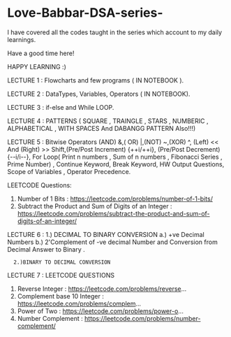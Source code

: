 # Love-Babbar-DSA-series-

I have covered all the codes taught in the series which account to my daily learnings. 

Have a good time here! 

HAPPY LEARNING :)

LECTURE 1 : Flowcharts and few programs ( IN NOTEBOOK ).

LECTURE 2 : DataTypes, Variables, Operators ( IN NOTEBOOK).

LECTURE 3 : if-else and While LOOP.

LECTURE 4 : PATTERNS ( SQUARE , TRAINGLE , STARS , NUMBERIC , ALPHABETICAL , WITH SPACES And DABANGG PATTERN Also!!!)

LECTURE 5 : Bitwise Operators (AND) &,( OR) |,(NOT) ~,(XOR) ^, (Left) << And (Right) >> Shift,(Pre/Post Increment) {++i/++i}, (Pre/Post Decrement) {--i/i--}, For Loop( Print n numbers , Sum of n numbers , Fibonacci Series , Prime Number) , Continue Keyword, Break Keyword, HW Output Questions, Scope of Variables , Operator Precedence.

LEETCODE Questions: 
1. Number of 1 Bits : https://leetcode.com/problems/number-of-1-bits/
2. Subtract the Product and Sum of Digits of an Integer : https://leetcode.com/problems/subtract-the-product-and-sum-of-digits-of-an-integer/

LECTURE 6 : 1.) DECIMAL TO BINARY CONVERSION 
          a.)  +ve Decimal Numbers
          b.)  2'Complement of -ve decimal Number and Conversion from Decimal Answer to Binary . 
          
      2.)BINARY TO DECIMAL CONVERSION 
          
          
LECTURE 7 : LEETCODE QUESTIONS 

1. Reverse Integer : https://leetcode.com/problems/reverse... 
2. Complement base 10 Integer : https://leetcode.com/problems/complem... 
3. Power of Two : https://leetcode.com/problems/power-o...  
4. Number Complement : https://leetcode.com/problems/number-complement/

